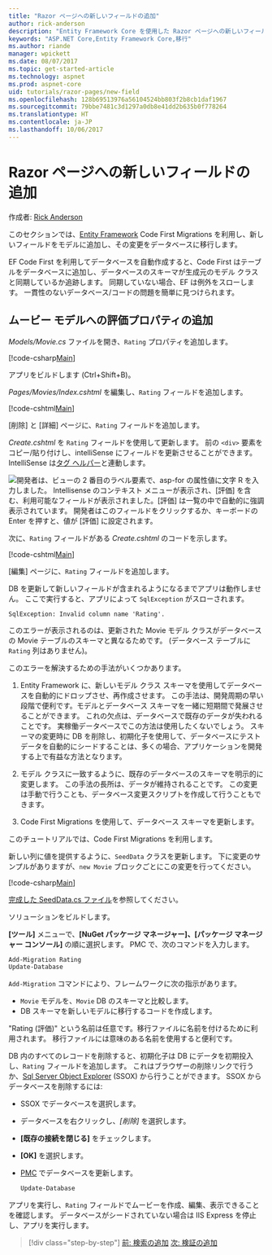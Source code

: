 ```yaml
---
title: "Razor ページへの新しいフィールドの追加"
author: rick-anderson
description: "Entity Framework Core を使用した Razor ページへの新しいフィールドの追加方法"
keywords: "ASP.NET Core,Entity Framework Core,移行"
ms.author: riande
manager: wpickett
ms.date: 08/07/2017
ms.topic: get-started-article
ms.technology: aspnet
ms.prod: aspnet-core
uid: tutorials/razor-pages/new-field
ms.openlocfilehash: 128b69513976a56104524bb803f2b8cb1daf1967
ms.sourcegitcommit: 79bbe7481c3d1297a0db8e41dd2b635b0f778264
ms.translationtype: HT
ms.contentlocale: ja-JP
ms.lasthandoff: 10/06/2017
---
```

# <a name="adding-a-new-field-to-a-razor-page"></a>Razor ページへの新しいフィールドの追加

作成者: [Rick Anderson](https://twitter.com/RickAndMSFT)

このセクションでは、[Entity Framework](https://docs.microsoft.com/ef/core/get-started/aspnetcore/new-db) Code First Migrations を利用し、新しいフィールドをモデルに追加し、その変更をデータベースに移行します。

EF Code First を利用してデータベースを自動作成すると、Code First はテーブルをデータベースに追加し、データベースのスキーマが生成元のモデル クラスと同期しているか追跡します。 同期していない場合、EF は例外をスローします。 一貫性のないデータベース/コードの問題を簡単に見つけられます。

## <a name="adding-a-rating-property-to-the-movie-model"></a>ムービー モデルへの評価プロパティの追加

*Models/Movie.cs* ファイルを開き、`Rating` プロパティを追加します。

[!code-csharp[Main](razor-pages-start/sample/RazorPagesMovie/Models/MovieDateRating.cs?highlight=11&range=7-18)]

アプリをビルドします (Ctrl+Shift+B)。

*Pages/Movies/Index.cshtml* を編集し、`Rating` フィールドを追加します。

[!code-cshtml[Main](razor-pages-start/sample/RazorPagesMovie/Pages/Movies/Index.cshtml?highlight=40-42,61-63)]

[削除] と [詳細] ページに、`Rating` フィールドを追加します。

*Create.cshtml* を `Rating` フィールドを使用して更新します。 前の `<div>` 要素をコピー/貼り付けし、intelliSense にフィールドを更新させることができます。 IntelliSense は[タグ ヘルパー](xref:mvc/views/tag-helpers/intro)と連動します。

![開発者は、ビューの 2 番目のラベル要素で、asp-for の属性値に文字 R を入力しました。 Intellisense のコンテキスト メニューが表示され、[評価] を含む、利用可能なフィールドが表示されました。[評価] は一覧の中で自動的に強調表示されています。 開発者はこのフィールドをクリックするか、キーボードの Enter を押すと、値が [評価] に設定されます。](new-field/_static/cr.png)

次に、`Rating` フィールドがある *Create.cshtml* のコードを示します。

[!code-cshtml[Main](razor-pages-start/sample/RazorPagesMovie/Pages/Movies/Create.cshtml?highlight=36-40)]

[編集] ページに、`Rating` フィールドを追加します。

DB を更新して新しいフィールドが含まれるようになるまでアプリは動作しません。 ここで実行すると、アプリによって `SqlException` がスローされます。

```
SqlException: Invalid column name 'Rating'.
```

このエラーが表示されるのは、更新された Movie モデル クラスがデータベースの Movie テーブルのスキーマと異なるためです。 (データベース テーブルに `Rating` 列はありません)。

このエラーを解決するための手法がいくつかあります。

1. Entity Framework に、新しいモデル クラス スキーマを使用してデータベースを自動的にドロップさせ、再作成させます。 この手法は、開発周期の早い段階で便利です。モデルとデータベース スキーマを一緒に短期間で発展させることができます。 これの欠点は、データベースで既存のデータが失われることです。 実稼働データベースでこの方法は使用したくないでしょう。 スキーマの変更時に DB を削除し、初期化子を使用して、データベースにテスト データを自動的にシードすることは、多くの場合、アプリケーションを開発する上で有益な方法となります。

2. モデル クラスに一致するように、既存のデータベースのスキーマを明示的に変更します。 この手法の長所は、データが維持されることです。 この変更は手動で行うことも、データベース変更スクリプトを作成して行うこともできます。

3. Code First Migrations を使用して、データベース スキーマを更新します。

このチュートリアルでは、Code First Migrations を利用します。

新しい列に値を提供するように、`SeedData` クラスを更新します。 下に変更のサンプルがありますが、`new Movie` ブロックごとにこの変更を行ってください。

[!code-csharp[Main](razor-pages-start/sample/RazorPagesMovie/Models/SeedDataRating.cs?name=snippet1&highlight=8)]

[完成した SeedData.cs ファイル](https://github.com/aspnet/Docs/blob/master/aspnetcore/tutorials/razor-pages/razor-pages-start/sample/RazorPagesMovie/Models/SeedDataRating.cs)を参照してください。

ソリューションをビルドします。

<a name="pmc"></a> **[ツール]** メニューで、**[NuGet パッケージ マネージャー]、[パッケージ マネージャー コンソール]** の順に選択します。
PMC で、次のコマンドを入力します。

```powershell
Add-Migration Rating
Update-Database
```

`Add-Migration` コマンドにより、フレームワークに次の指示があります。

* `Movie` モデルを、`Movie` DB のスキーマと比較します。
* DB スキーマを新しいモデルに移行するコードを作成します。

"Rating (評価)" という名前は任意です。移行ファイルに名前を付けるために利用されます。 移行ファイルには意味のある名前を使用すると便利です。

<a name="ssox"></a> DB 内のすべてのレコードを削除すると、初期化子は DB にデータを初期投入し、`Rating` フィールドを追加します。 これはブラウザーの削除リンクで行うか、[Sql Server Object Explorer](xref:tutorials/razor-pages/sql#ssox) (SSOX) から行うことができます。 SSOX からデータベースを削除するには:

* SSOX でデータベースを選択します。
* データベースを右クリックし、*[削除]* を選択します。
* **[既存の接続を閉じる]** をチェックします。
* **[OK]** を選択します。
* [PMC](xref:tutorials/razor-pages/new-field#pmc) でデータベースを更新します。

  ```powershell
  Update-Database
  ```

アプリを実行し、`Rating` フィールドでムービーを作成、編集、表示できることを確認します。 データベースがシードされていない場合は IIS Express を停止し、アプリを実行します。

>[!div class="step-by-step"]
[前: 検索の追加](xref:tutorials/razor-pages/search)
[次: 検証の追加](xref:tutorials/razor-pages/validation)
